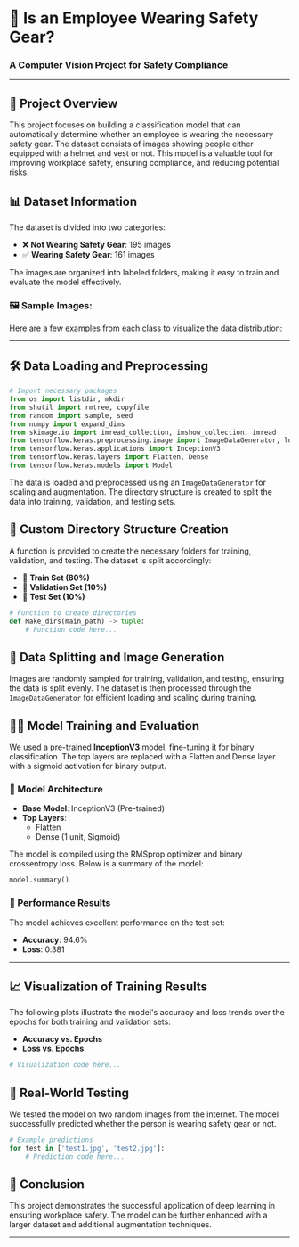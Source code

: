 # 🦺 Is an Employee Wearing Safety Gear?  
### A Computer Vision Project for Safety Compliance

---

## 🚀 Project Overview  
This project focuses on building a classification model that can automatically determine whether an employee is wearing the necessary safety gear. The dataset consists of images showing people either equipped with a helmet and vest or not. This model is a valuable tool for improving workplace safety, ensuring compliance, and reducing potential risks.

## 📊 Dataset Information  
The dataset is divided into two categories:  
- ❌ **Not Wearing Safety Gear**: 195 images  
- ✅ **Wearing Safety Gear**: 161 images  

The images are organized into labeled folders, making it easy to train and evaluate the model effectively.

### 🖼️ Sample Images:  
Here are a few examples from each class to visualize the data distribution:

---

## 🛠️ Data Loading and Preprocessing  
```python
# Import necessary packages
from os import listdir, mkdir
from shutil import rmtree, copyfile
from random import sample, seed
from numpy import expand_dims
from skimage.io import imread_collection, imshow_collection, imread
from tensorflow.keras.preprocessing.image import ImageDataGenerator, load_img, img_to_array
from tensorflow.keras.applications import InceptionV3
from tensorflow.keras.layers import Flatten, Dense
from tensorflow.keras.models import Model
```

The data is loaded and preprocessed using an `ImageDataGenerator` for scaling and augmentation. The directory structure is created to split the data into training, validation, and testing sets.

## 🧰 Custom Directory Structure Creation  
A function is provided to create the necessary folders for training, validation, and testing. The dataset is split accordingly:
- 📂 **Train Set (80%)**  
- 📂 **Validation Set (10%)**  
- 📂 **Test Set (10%)**

```python
# Function to create directories
def Make_dirs(main_path) -> tuple:
    # Function code here...
```

## 📸 Data Splitting and Image Generation  
Images are randomly sampled for training, validation, and testing, ensuring the data is split evenly. The dataset is then processed through the `ImageDataGenerator` for efficient loading and scaling during training.

## 🧑‍💻 Model Training and Evaluation  
We used a pre-trained **InceptionV3** model, fine-tuning it for binary classification. The top layers are replaced with a Flatten and Dense layer with a sigmoid activation for binary output.

### 🧠 Model Architecture  
- **Base Model**: InceptionV3 (Pre-trained)
- **Top Layers**:  
  - Flatten  
  - Dense (1 unit, Sigmoid)

The model is compiled using the RMSprop optimizer and binary crossentropy loss. Below is a summary of the model:

```python
model.summary()
```

### 🎯 Performance Results  
The model achieves excellent performance on the test set:  
- **Accuracy**: 94.6%  
- **Loss**: 0.381

---

## 📈 Visualization of Training Results  
The following plots illustrate the model's accuracy and loss trends over the epochs for both training and validation sets:

- **Accuracy vs. Epochs**  
- **Loss vs. Epochs**

```python
# Visualization code here...
```

## 🧪 Real-World Testing  
We tested the model on two random images from the internet. The model successfully predicted whether the person is wearing safety gear or not.

```python
# Example predictions
for test in ['test1.jpg', 'test2.jpg']:
    # Prediction code here...
```

## 🎉 Conclusion  
This project demonstrates the successful application of deep learning in ensuring workplace safety. The model can be further enhanced with a larger dataset and additional augmentation techniques.

---
